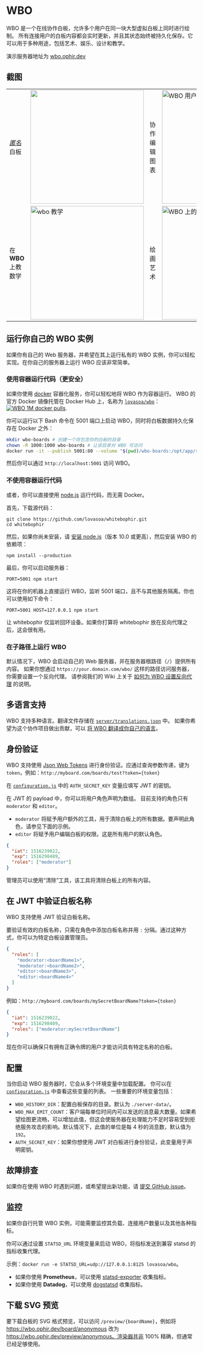 # WBO

WBO 是一个在线协作白板，允许多个用户在同一块大型虚拟白板上同时进行绘制。
所有连接用户的白板内容都会实时更新，并且其状态始终被持久化保存。它可以用于多种用途，包括艺术、娱乐、设计和教学。

演示服务器地址为 [wbo.ophir.dev](https://wbo.ophir.dev)

## 截图

<table>
 <tr>
  <td> <i><a href="https://wbo.ophir.dev/boards/anonymous">匿名</a></i> 白板
  <td> <img width="300" src="https://user-images.githubusercontent.com/552629/59885574-06e02b80-93bc-11e9-9150-0670a1c5d4f3.png">
  <td> 协作编辑图表
  <td> <img alt="WBO 用户界面截图：架构" width="300" src="https://user-images.githubusercontent.com/552629/59915054-07101380-941c-11e9-97c9-4980f50d302a.png" />
  
  <tr>
   <td> 在 <b>WBO</b> 上教数学
   <td> <img alt="wbo 教学" width="300" src="https://user-images.githubusercontent.com/552629/59915737-a386e580-941d-11e9-81ff-db9e37f140db.png" />
   <td> 绘画艺术
   <td> <img alt="WBO 上的可爱猫咪" width="300" src="https://user-images.githubusercontent.com/552629/120919822-dc2c3200-c6bb-11eb-94cd-57a4254fbe0a.png"/>
</table>

## 运行你自己的 WBO 实例

如果你有自己的 Web 服务器，并希望在其上运行私有的 WBO 实例，你可以轻松实现。在你自己的服务器上运行 WBO 应该非常简单。

### 使用容器运行代码（更安全）

如果你使用 [docker](https://www.docker.com/) 容器化服务，你可以轻松地将 WBO 作为容器运行。
WBO 的官方 Docker 镜像托管在 Docker Hub 上，名称为 [`lovasoa/wbo`](https://hub.docker.com/r/lovasoa/wbo)：[![WBO 1M docker pulls](https://img.shields.io/docker/pulls/lovasoa/wbo?style=flat)](https://hub.docker.com/repository/docker/lovasoa/wbo).

你可以运行以下 Bash 命令在 5001 端口上启动 WBO，同时将白板数据持久化保存在 Docker 之外：

```bash
mkdir wbo-boards # 创建一个将包含你的白板的目录
chown -R 1000:1000 wbo-boards # 让该目录对 WBO 可访问
docker run -it --publish 5001:80 --volume "$(pwd)/wbo-boards:/opt/app/server-data" lovasoa/wbo:latest # 运行 WBO
```

然后你可以通过 `http://localhost:5001` 访问 WBO。

### 不使用容器运行代码

或者，你可以直接使用 [node.js](https://nodejs.org/) 运行代码，而无需 Docker。

首先，下载源代码：

```
git clone https://github.com/lovasoa/whitebophir.git
cd whitebophir
```

然后，如果你尚未安装，请 [安装 node.js](https://nodejs.org/en/download/)（版本 10.0 或更高），然后安装 WBO 的依赖项：

```
npm install --production
```

最后，你可以启动服务器：

```
PORT=5001 npm start
```

这将在你的机器上直接运行 WBO，监听 5001 端口，且不与其他服务隔离。你也可以使用如下命令：

```
PORT=5001 HOST=127.0.0.1 npm start
```

让 whitebophir 仅监听回环设备。如果你打算将 whitebophir 放在反向代理之后，这会很有用。

### 在子路径上运行 WBO

默认情况下，WBO 会启动自己的 Web 服务器，并在服务器根路径（`/`）提供所有内容。
如果你想通过 `https://your.domain.com/wbo/` 这样的路径访问服务器，你需要设置一个反向代理。
请参阅我们的 Wiki 上关于 [如何为 WBO 设置反向代理](https://github.com/lovasoa/whitebophir/wiki/Setup-behind-Reverse-Proxies) 的说明。

## 多语言支持

WBO 支持多种语言。翻译文件存储在 [`server/translations.json`](./server/translations.json) 中。
如果你希望为这个协作项目做出贡献，可以 [将 WBO 翻译成你自己的语言](https://github.com/lovasoa/whitebophir/wiki/How-to-translate-WBO-into-your-own-language)。

## 身份验证

WBO 支持使用 [Json Web Tokens](https://jwt.io/introduction) 进行身份验证。应通过查询参数传递，键为 `token`，例如：`http://myboard.com/boards/test?token={token}`

在 [`configuration.js`](./server/configuration.js) 中的 `AUTH_SECRET_KEY` 变量应填写 JWT 的密钥。

在 JWT 的 payload 中，你可以将用户角色声明为数组。
目前支持的角色只有 `moderator` 和 `editor`。

- `moderator` 将赋予用户额外的工具，用于清除白板上的所有数据。要声明此角色，请参见下面的示例。
- `editor` 将赋予用户编辑白板的权限。这是所有用户的默认角色。

```json
{
  "iat": 1516239022,
  "exp": 1516298489,
  "roles": ["moderator"]
}
```

管理员可以使用“清除”工具，该工具将清除白板上的所有内容。

## 在 JWT 中验证白板名称

WBO 支持使用 JWT 验证白板名称。

要验证有效的白板名称，只需在角色中添加白板名称并用 `:` 分隔。通过这种方式，你可以为特定白板设置管理员。

```json
{
  "roles": [
    "moderator:<boardName1>",
    "moderator:<boardName2>",
    "editor:<boardName3>",
    "editor:<boardName4>"
  ]
}
```

例如：`http://myboard.com/boards/mySecretBoardName?token={token}`

```json
{
  "iat": 1516239022,
  "exp": 1516298489,
  "roles": ["moderator:mySecretBoardName"]
}
```

现在你可以确保只有拥有正确令牌的用户才能访问具有特定名称的白板。

## 配置

当你启动 WBO 服务器时，它会从多个环境变量中加载配置。
你可以在 [`configuration.js`](./server/configuration.js) 中查看这些变量的列表。
一些重要的环境变量包括：

- `WBO_HISTORY_DIR`：配置白板保存的目录。默认为 `./server-data/`。
- `WBO_MAX_EMIT_COUNT`：客户端每单位时间内可以发送的消息最大数量。如果希望绘图更流畅，可以增加此值，但这会使服务器在处理能力不足时容易受到拒绝服务攻击的影响。默认情况下，此值的单位是每 4 秒的消息数，默认值为 `192`。
- `AUTH_SECRET_KEY`：如果你想使用 JWT 对白板进行身份验证，此变量用于声明密钥。

## 故障排查

如果你在使用 WBO 时遇到问题，或希望提出新功能，请 [提交 GitHub issue](https://github.com/lovasoa/whitebophir/issues/new)。

## 监控

如果你自行托管 WBO 实例，可能需要监控其负载、连接用户数量以及其他各种指标。

你可以通过设置 `STATSD_URL` 环境变量来启动 WBO，将指标发送到兼容 statsd 的指标收集代理。

示例：`docker run -e STATSD_URL=udp://127.0.0.1:8125 lovasoa/wbo`。

- 如果你使用 **Prometheus**，可以使用 [statsd-exporter](https://hub.docker.com/r/prom/statsd-exporter) 收集指标。
- 如果你使用 **Datadog**，可以使用 [dogstatsd](https://docs.datadoghq.com/developers/dogstatsd) 收集指标。

## 下载 SVG 预览

要下载白板的 SVG 格式预览，可以访问 `/preview/{boardName}`，例如将 https://wbo.ophir.dev/board/anonymous 改为 https://wbo.ophir.dev/preview/anonymous。渲染器并非 100% 精确，但通常已经足够使用。